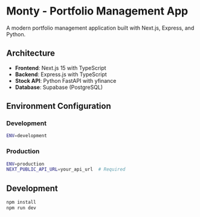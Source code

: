 # Monty - Portfolio Management App

A modern portfolio management application built with Next.js, Express, and Python.

## Architecture

- **Frontend**: Next.js 15 with TypeScript
- **Backend**: Express.js with TypeScript
- **Stock API**: Python FastAPI with yfinance
- **Database**: Supabase (PostgreSQL)

## Environment Configuration

### Development

```bash
ENV=development
```

### Production

```bash
ENV=production
NEXT_PUBLIC_API_URL=your_api_url  # Required
```

## Development

```bash
npm install
npm run dev
```
